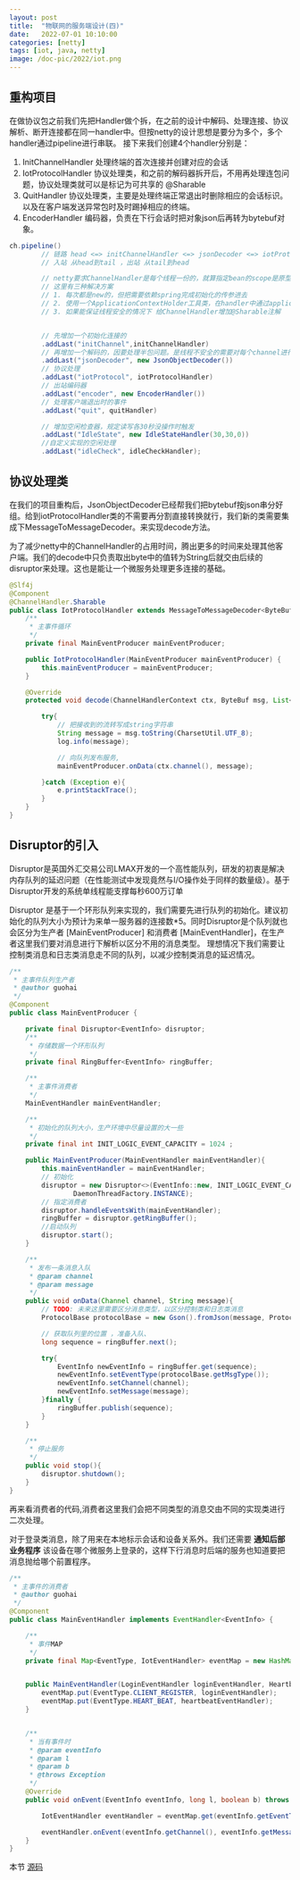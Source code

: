 ```yaml
---
layout: post
title:  "物联网的服务端设计(四)"
date:   2022-07-01 10:10:00
categories: [netty]
tags: [iot, java, netty]
image: /doc-pic/2022/iot.png
---
```


## 重构项目

在做协议包之前我们先把Handler做个拆，在之前的设计中解码、处理连接、协议解析、断开连接都在同一handler中。但按netty的设计思想是要分为多个，多个handler通过pipeline进行串联。
接下来我们创建4个handler分别是：
1. InitChannelHandler 处理终端的首次连接并创建对应的会话
2. IotProtocolHandler 协议处理类，和之前的解码器拆开后，不用再处理连包问题，协议处理类就可以是标记为可共享的 @Sharable 
3. QuitHandler 协议处理类，主要是处理终端正常退出时删除相应的会话标识。以及在客户端发送异常包时及时踢掉相应的终端。
4. EncoderHandler 编码器，负责在下行会话时把对象json后再转为bytebuf对象。

~~~ java
ch.pipeline()
		// 链路 head <=> initChannelHandler <=> jsonDecoder <=> iotProtocolHandler <=> encoder <=> idleCheck <=> tail
		// 入站 从head到tail ，出站 从tail到head

		// netty要求ChannelHandler是每个线程一份的，就算指定bean的scope是原型也无效。
		// 这里有三种解决方案
		// 1. 每次都是new的，但把需要依赖spring完成初始化的传参进去
		// 2. 使用一个ApplicationContextHolder工具类，在handler中通过applicationContext.getBean来获取
		// 3. 如果能保证线程安全的情况下 给ChannelHandler增加@Sharable注解


		// 先增加一个初始化连接的
		.addLast("initChannel",initChannelHandler)
        // 再增加一个解码的，因要处理半包问题。是线程不安全的需要对每个channel进行new
		.addLast("jsonDecoder", new JsonObjectDecoder())
        // 协议处理
		.addLast("iotProtocol", iotProtocolHandler)
		// 出站编码器
		.addLast("encoder", new EncoderHandler())
        // 处理客户端退出时的事件
		.addLast("quit", quitHandler)

		// 增加空闲检查器，规定读写各30秒没操作时触发
		.addLast("IdleState", new IdleStateHandler(30,30,0))
		//自定义实现的空闲处理
		.addLast("idleCheck", idleCheckHandler);
~~~


## 协议处理类

在我们的项目重构后，JsonObjectDecoder已经帮我们把bytebuf按json串分好组。给到iotProtocolHandler类的不需要再分割直接转换就行，我们新的类需要集成下MessageToMessageDecoder。来实现decode方法。

为了减少netty中的ChannelHandler的占用时间，腾出更多的时间来处理其他客户端。我们的decode中只负责取出byte中的值转为String后就交由后续的disruptor来处理。这也是能让一个微服务处理更多连接的基础。

~~~ java
@Slf4j
@Component
@ChannelHandler.Sharable
public class IotProtocolHandler extends MessageToMessageDecoder<ByteBuf> {
    /**
     * 主事件循环
     */
    private final MainEventProducer mainEventProducer;

    public IotProtocolHandler(MainEventProducer mainEventProducer) {
        this.mainEventProducer = mainEventProducer;
    }

    @Override
    protected void decode(ChannelHandlerContext ctx, ByteBuf msg, List<Object> out) throws Exception {

        try{
            // 把接收到的流转写成string字符串
            String message = msg.toString(CharsetUtil.UTF_8);
            log.info(message);

            // 向队列发布服务,
            mainEventProducer.onData(ctx.channel(), message);

        }catch (Exception e){
            e.printStackTrace();
        }
    } 
}
~~~

## Disruptor的引入

Disruptor是英国外汇交易公司LMAX开发的一个高性能队列，研发的初衷是解决内存队列的延迟问题（在性能测试中发现竟然与I/O操作处于同样的数量级）。基于Disruptor开发的系统单线程能支撑每秒600万订单


Disruptor 是基于一个环形队列来实现的，我们需要先进行队列的初始化。建议初始化的队列大小为预计为来单一服务器的连接数*5。同时Disruptor是个队列就也会区分为生产者 [MainEventProducer] 和消费者 [MainEventHandler]，在生产者这里我们要对消息进行下解析以区分不用的消息类型。
理想情况下我们需要让控制类消息和日志类消息走不同的队列，以减少控制类消息的延迟情况。

~~~ java
/**
 * 主事件队列生产者
 * @author guohai
 */
@Component
public class MainEventProducer {

    private final Disruptor<EventInfo> disruptor;
    /**
     * 存储数据一个环形队列
     */
    private final RingBuffer<EventInfo> ringBuffer;

    /**
     * 主事件消费者
     */
    MainEventHandler mainEventHandler;

    /**
     * 初始化的队列大小，生产环境中尽量设置的大一些
     */
    private final int INIT_LOGIC_EVENT_CAPACITY = 1024 ;

    public MainEventProducer(MainEventHandler mainEventHandler){
        this.mainEventHandler = mainEventHandler;
        // 初始化
        disruptor = new Disruptor<>(EventInfo::new, INIT_LOGIC_EVENT_CAPACITY,
                DaemonThreadFactory.INSTANCE);
        // 指定消费者
        disruptor.handleEventsWith(mainEventHandler);
        ringBuffer = disruptor.getRingBuffer();
        //启动队列
        disruptor.start();
    }

    /**
     * 发布一条消息入队
     * @param channel
     * @param message
     */
    public void onData(Channel channel, String message){
        // TODO: 未来这里需要区分消息类型，以区分控制类和日志类消息
        ProtocolBase protocolBase = new Gson().fromJson(message, ProtocolBase.class);

        // 获取队列里的位置 ，准备入队、
        long sequence = ringBuffer.next();

        try{
            EventInfo newEventInfo = ringBuffer.get(sequence);
            newEventInfo.setEventType(protocolBase.getMsgType());
            newEventInfo.setChannel(channel);
            newEventInfo.setMessage(message);
        }finally {
            ringBuffer.publish(sequence);
        }
    }

    /**
     * 停止服务
     */
    public void stop(){
        disruptor.shutdown();
    }
}
~~~

再来看消费者的代码,消费者这里我们会把不同类型的消息交由不同的实现类进行二次处理。

对于登录类消息，除了用来在本地标示会话和设备关系外。我们还需要 __通知后部业务程序__ 该设备在哪个微服务上登录的，这样下行消息时后端的服务也知道要把消息抛给哪个前置程序。

~~~ java
/**
 * 主事件的消费者
 * @author guohai
 */
@Component
public class MainEventHandler implements EventHandler<EventInfo> {

    /**
     * 事件MAP
     */
    private final Map<EventType, IotEventHandler> eventMap = new HashMap<>(2);


    public MainEventHandler(LoginEventHandler loginEventHandler, HeartbeatEventHandler heartbeatEventHandler){
        eventMap.put(EventType.CLIENT_REGISTER, loginEventHandler);
        eventMap.put(EventType.HEART_BEAT, heartbeatEventHandler);
    }


    /**
     * 当有事件时
     * @param eventInfo
     * @param l
     * @param b
     * @throws Exception
     */
    @Override
    public void onEvent(EventInfo eventInfo, long l, boolean b) throws Exception {

        IotEventHandler eventHandler = eventMap.get(eventInfo.getEventType());

        eventHandler.onEvent(eventInfo.getChannel(), eventInfo.getMessage());
    }
}

~~~

本节 [源码](https://github.com/guohai163/iot-server/tree/v0.3)